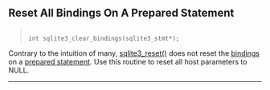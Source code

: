 ## Reset All Bindings On A Prepared Statement




> ```
> 
> int sqlite3_clear_bindings(sqlite3_stmt*);
> 
> ```



Contrary to the intuition of many, [sqlite3\_reset()](#sqlite3_reset) does not reset
the [bindings](#sqlite3_bind_blob) on a [prepared statement](#sqlite3_stmt).
Use this routine to reset all host parameters to NULL.




---


